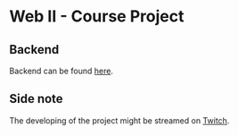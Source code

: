 # Web II - Course Project

## Backend
Backend can be found [here]().

## Side note
The developing of the project might be streamed on [Twitch](https://www.twitch.tv/ecs0w).